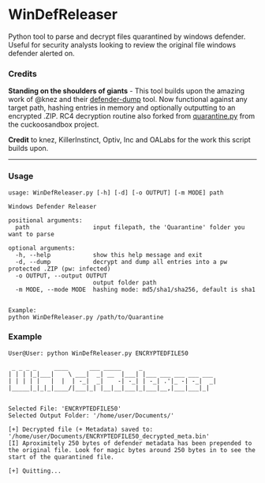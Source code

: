 # WinDefReleaser
Python tool to parse and decrypt files quarantined by windows defender. Useful for security analysts looking to review the original file windows defender alerted on.

### Credits

**Standing on the shoulders of giants** - This tool builds upon the amazing work of @knez and their [defender-dump](https://github.com/knez/defender-dump) tool. Now functional against any target path, hashing entries in memory and optionally outputting to an encrypted .ZIP. RC4 decryption routine also forked from [quarantine.py](https://raw.githubusercontent.com/brad-accuvant/cuckoo-modified/00ad13c94cc7453c40ed6152d16009ca1c8ed6f2/lib/cuckoo/common/quarantine.py) from the cuckoosandbox project.

**Credit** to knez, KillerInstinct, Optiv, Inc and OALabs for the work this script builds upon.

---

### Usage

```
usage: WinDefReleaser.py [-h] [-d] [-o OUTPUT] [-m MODE] path

Windows Defender Releaser

positional arguments:
  path                  input filepath, the 'Quarantine' folder you want to parse

optional arguments:
  -h, --help            show this help message and exit
  -d, --dump            decrypt and dump all entries into a pw protected .ZIP (pw: infected)
  -o OUTPUT, --output OUTPUT
                        output folder path
  -m MODE, --mode MODE  hashing mode: md5/sha1/sha256, default is sha1


Example:
python WinDefReleaser.py /path/to/Quarantine
```

### Example

```
User@User: python WinDefReleaser.py ENCRYPTEDFILE50

 _ _ _ _     ____      ___ _____     _
| | | |_|___|    \ ___|  _| __  |___| |___ ___ ___ ___ ___
| | | | |   |  |  | -_|  _|    -| -_| | -_| .'|_ -| -_|  _|
|_____|_|_|_|____/|___|_| |__|__|___|_|___|__,|___|___|_|


Selected File: 'ENCRYPTEDFILE50'
Selected Output Folder: '/home/user/Documents/'

[+] Decrypted file (+ Metadata) saved to: '/home/user/Documents/ENCRYPTEDFILE50_decrypted_meta.bin'
[I] Aproximitely 250 bytes of defender metadata has been prepended to the original file. Look for magic bytes around 250 bytes in to see the start of the quarantined file.

[+] Quitting...
```
